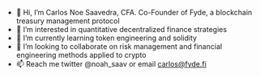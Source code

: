- 👋 Hi, I’m Carlos Noe Saavedra, CFA. Co-Founder of Fyde, a blockchain treasury management protocol
- 👀 I’m interested in quantitative decentralized finance strategies
- 🌱 I’m currently learning token engineering and solidity
- 💞️ I’m looking to collaborate on risk management and financial engineering methods applied to crypto
- 📫 Reach me twitter @noah_saav or email carlos@fyde.fi

<!---
carlosnoesaavedra/carlosnoesaavedra is a ✨ special ✨ repository because its `README.md` (this file) appears on your GitHub profile.
You can click the Preview link to take a look at your changes.
--->
